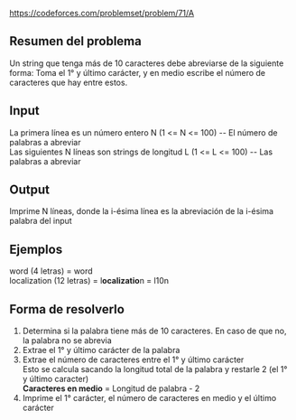 https://codeforces.com/problemset/problem/71/A

## Resumen del problema
Un string que tenga más de 10 caracteres debe abreviarse de la siguiente forma: Toma el 1° y último carácter, y en medio escribe el número de caracteres que hay entre estos.

## Input
La primera línea es un número entero N (1 <= N <= 100) -- El número de palabras a abreviar \
Las siguientes N líneas son strings de longitud L (1 <= L <= 100) -- Las palabras a abreviar

## Output
Imprime N líneas, donde la i-ésima línea es la abreviación de la i-ésima palabra del input

## Ejemplos
word (4 letras) = word \
localization (12 letras) = l**ocalizatio**n = l10n

## Forma de resolverlo
1) Determina si la palabra tiene más de 10 caracteres. En caso de que no, la palabra no se abrevia 
2) Extrae el 1° y último carácter de la palabra 
3) Extrae el número de caracteres entre el 1° y último carácter \
Esto se calcula sacando la longitud total de la palabra y restarle 2 (el 1° y último caracter) \
**Caracteres en medio** = Longitud de palabra - 2 
6) Imprime el 1° carácter, el número de caracteres en medio y el último carácter

